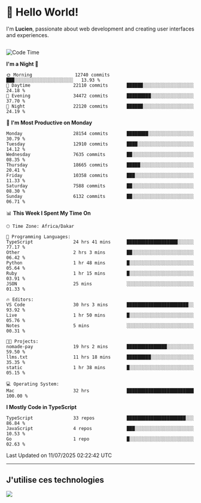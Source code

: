 # 👋 Hello World!

I'm **Lucien**, passionate about web development and creating user interfaces and experiences.

##

<!--START_SECTION:waka-->
![Code Time](http://img.shields.io/badge/Code%20Time-3%2C343%20hrs%2013%20mins-blue)

**I'm a Night 🦉** 

```text
🌞 Morning                12740 commits       ███░░░░░░░░░░░░░░░░░░░░░░   13.93 % 
🌆 Daytime                22110 commits       ██████░░░░░░░░░░░░░░░░░░░   24.18 % 
🌃 Evening                34472 commits       █████████░░░░░░░░░░░░░░░░   37.70 % 
🌙 Night                  22120 commits       ██████░░░░░░░░░░░░░░░░░░░   24.19 % 
```
📅 **I'm Most Productive on Monday** 

```text
Monday                   28154 commits       ████████░░░░░░░░░░░░░░░░░   30.79 % 
Tuesday                  12910 commits       ████░░░░░░░░░░░░░░░░░░░░░   14.12 % 
Wednesday                7635 commits        ██░░░░░░░░░░░░░░░░░░░░░░░   08.35 % 
Thursday                 18665 commits       █████░░░░░░░░░░░░░░░░░░░░   20.41 % 
Friday                   10358 commits       ███░░░░░░░░░░░░░░░░░░░░░░   11.33 % 
Saturday                 7588 commits        ██░░░░░░░░░░░░░░░░░░░░░░░   08.30 % 
Sunday                   6132 commits        ██░░░░░░░░░░░░░░░░░░░░░░░   06.71 % 
```


📊 **This Week I Spent My Time On** 

```text
🕑︎ Time Zone: Africa/Dakar

💬 Programming Languages: 
TypeScript               24 hrs 41 mins      ███████████████████░░░░░░   77.17 % 
Other                    2 hrs 3 mins        ██░░░░░░░░░░░░░░░░░░░░░░░   06.42 % 
Python                   1 hr 48 mins        █░░░░░░░░░░░░░░░░░░░░░░░░   05.64 % 
Ruby                     1 hr 15 mins        █░░░░░░░░░░░░░░░░░░░░░░░░   03.91 % 
JSON                     25 mins             ░░░░░░░░░░░░░░░░░░░░░░░░░   01.33 % 

🔥 Editors: 
VS Code                  30 hrs 3 mins       ███████████████████████░░   93.92 % 
Live                     1 hr 50 mins        █░░░░░░░░░░░░░░░░░░░░░░░░   05.76 % 
Notes                    5 mins              ░░░░░░░░░░░░░░░░░░░░░░░░░   00.31 % 

🐱‍💻 Projects: 
nomade-pay               19 hrs 2 mins       ███████████████░░░░░░░░░░   59.50 % 
llms.txt                 11 hrs 18 mins      █████████░░░░░░░░░░░░░░░░   35.35 % 
static                   1 hr 38 mins        █░░░░░░░░░░░░░░░░░░░░░░░░   05.15 % 

💻 Operating System: 
Mac                      32 hrs              █████████████████████████   100.00 % 
```

**I Mostly Code in TypeScript** 

```text
TypeScript               33 repos            ██████████████████████░░░   86.84 % 
JavaScript               4 repos             ███░░░░░░░░░░░░░░░░░░░░░░   10.53 % 
Go                       1 repo              █░░░░░░░░░░░░░░░░░░░░░░░░   02.63 % 
```




 Last Updated on 11/07/2025 02:22:42 UTC
<!--END_SECTION:waka-->
---

## J'utilise ces technologies

<p align="left">
  <a href="https://skillicons.dev">
    <img src="https://skillicons.dev/icons?i=ts,js,go,ruby,css,scss,tailwind,react,vite,nextjs,docker,figma,ableton" />
  </a>
</p>

